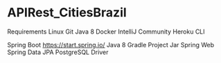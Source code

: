 # APIRest_CitiesBrazil

Requirements
Linux
Git
Java 8
Docker
IntelliJ Community
Heroku CLI

Spring Boot
https://start.spring.io/
Java 8
Gradle Project
Jar
Spring Web
Spring Data JPA
PostgreSQL Driver
